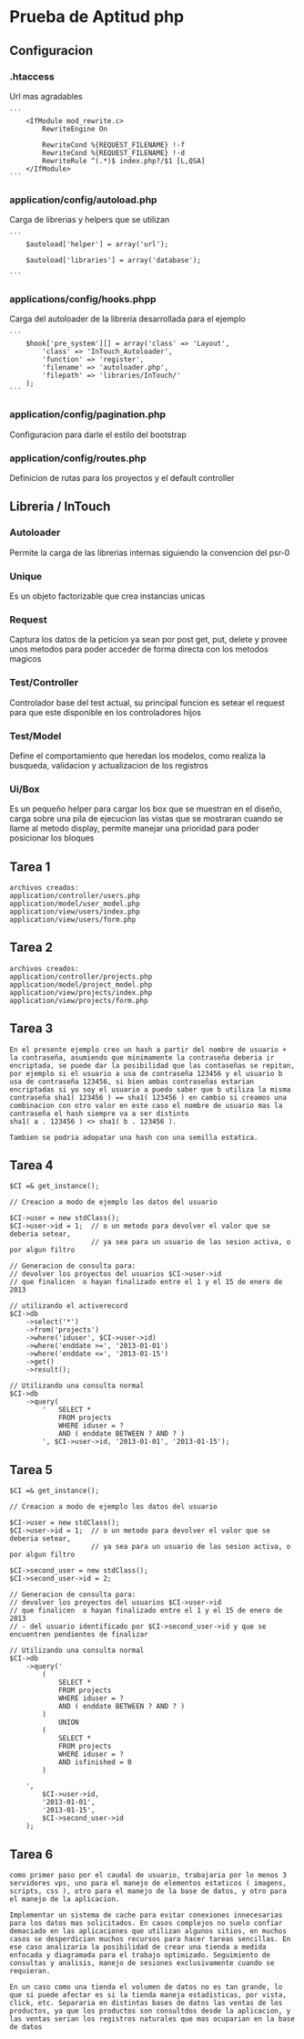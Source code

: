 # Prueba de Aptitud php #

## Configuracion ##


### .htaccess ###
Url mas agradables 

    ```
        <IfModule mod_rewrite.c>
            RewriteEngine On
           
            RewriteCond %{REQUEST_FILENAME} !-f
            RewriteCond %{REQUEST_FILENAME} !-d
            RewriteRule ^(.*)$ index.php?/$1 [L,QSA]
        </IfModule>
    ```



### application/config/autoload.php ###

Carga de librerias y helpers que se utilizan

    ```
        $autoload['helper'] = array('url');
        
        $autoload['libraries'] = array('database');
    
    ```



### applications/config/hooks.phpp ###

Carga del autoloader de la libreria desarrollada para el ejemplo

    ```
        $hook['pre_system'][] = array('class' => 'Layout',
            'class' => 'InTouch_Autoloader',
            'function' => 'register',
            'filename' => 'autoloader.php',
            'filepath' => 'libraries/InTouch/'
        );
    ```


### application/config/pagination.php ###

Configuracion para darle el estilo del bootstrap



### application/config/routes.php ###

Definicion de rutas para los proyectos y el default controller


## Libreria / InTouch ##

### Autoloader ### 

Permite la carga de las librerias internas siguiendo la convencion del psr-0


### Unique ###

Es un objeto factorizable que crea instancias unicas

### Request ###

Captura los datos de la peticion ya sean por post get, put, delete y provee
unos metodos para poder acceder de forma directa con los metodos magicos


### Test/Controller ###

Controlador base del test actual, su principal funcion es setear el request para que este
disponible en los controladores hijos

### Test/Model ###

Define el comportamiento que heredan los modelos, como realiza la busqueda, validacion y actualizacion de los registros

### Ui/Box ###

Es un pequeño helper para cargar los box que se muestran en el diseño, carga sobre una pila de ejecucion las vistas que se mostraran cuando se llame al metodo display, permite manejar una prioridad para poder posicionar los bloques


## Tarea 1 ##

    archivos creados:
    application/controller/users.php
    application/model/user_model.php
    application/view/users/index.php
    application/view/users/form.php

## Tarea 2 ##

    archivos creados:
    application/controller/projects.php
    application/model/project_model.php
    application/view/projects/index.php
    application/view/projects/form.php

## Tarea 3 ##

    En el presente ejemplo creo un hash a partir del nombre de usuario + la contraseña, asumiendo que minimamente la contraseña deberia ir encriptada, se puede dar la posibilidad que las contaseñas se repitan, por ejemplo si el usuario a usa de contraseña 123456 y el usuario b usa de contraseña 123456, si bien ambas contraseñas estarian encriptadas si yo soy el usuario a puedo saber que b utiliza la misma contraseña sha1( 123456 ) == sha1( 123456 ) en cambio si creamos una combinacion con otro valor en este caso el nombre de usuario mas la contraseña el hash siempre va a ser distinto 
    sha1( a . 123456 ) <> sha1( b . 123456 ).

    Tambien se podria adopatar una hash con una semilla estatica.

## Tarea 4 ##
    
    $CI =& get_instance();
    
    // Creacion a modo de ejemplo los datos del usuario

    $CI->user = new stdClass();
    $CI->user->id = 1;  // o un metodo para devolver el valor que se deberia setear, 
                        // ya sea para un usuario de las sesion activa, o por algun filtro 

    // Generacion de consulta para:
    // devolver los proyectos del usuarios $CI->user->id
    // que finalicen  o hayan finalizado entre el 1 y el 15 de enero de 2013

    // utilizando el activerecord
    $CI->db
        ->select('*')
        ->from('projects')
        ->where('iduser', $CI->user->id)
        ->where('enddate >=', '2013-01-01')
        ->where('enddate <=', '2013-01-15')
        ->get()
        ->result(); 

    // Utilizando una consulta normal
    $CI->db
        ->query( 
            '   SELECT * 
                FROM projects 
                WHERE iduser = ? 
                AND ( enddate BETWEEN ? AND ? )
            ', $CI->user->id, '2013-01-01', '2013-01-15');

## Tarea 5 ##
    $CI =& get_instance();
    
    // Creacion a modo de ejemplo los datos del usuario

    $CI->user = new stdClass();
    $CI->user->id = 1;  // o un metodo para devolver el valor que se deberia setear, 
                        // ya sea para un usuario de las sesion activa, o por algun filtro 

    $CI‐>second_user = new stdClass();
    $CI‐>second_user->id = 2;

    // Generacion de consulta para:
    // devolver los proyectos del usuarios $CI->user->id
    // que finalicen  o hayan finalizado entre el 1 y el 15 de enero de 2013
    // - del usuario identificado por $CI‐>second_user‐>id y que se encuentren pendientes de finalizar

    // Utilizando una consulta normal
    $CI->db
        ->query('  
            (  
                SELECT * 
                FROM projects 
                WHERE iduser = ? 
                AND ( enddate BETWEEN ? AND ? )
            ) 
                UNION
            (
                SELECT * 
                FROM projects 
                WHERE iduser = ? 
                AND isfinished = 0
            )

        ', 
            $CI->user->id, 
            '2013-01-01', 
            '2013-01-15',
            $CI->second_user->id
        );

## Tarea 6 ##

    como primer paso por el caudal de usuario, trabajaria por lo menos 3 servidores vps, uno para el manejo de elementos estaticos ( imagens, scripts, css ), otro para el manejo de la base de datos, y otro para el manejo de la aplicacion. 

    Implementar un sistema de cache para evitar conexiones innecesarias para los datos mas solicitados. En casos complejos no suelo confiar demaciado en las aplicaciones que utilizan algunos sitios, en muchos casos se desperdician muchos recursos para hacer tareas sencillas. En ese caso analizaria la posibilidad de crear una tienda a medida enfocada y diagramada para el trabajo optimizado. Seguimiento de consultas y analisis, manejo de sesiones exclusivamente cuando se requieran.

    En un caso como una tienda el volumen de datos no es tan grande, lo que si puede afectar es si la tienda maneja estadisticas, por vista, click, etc. Separaria en distintas bases de datos las ventas de los productos, ya que los productos son consultdos desde la aplicacion, y las ventas serian los registros naturales que mas ocuparian en la base de datos